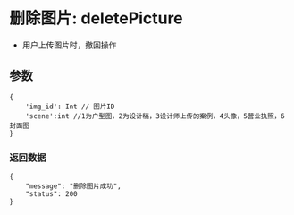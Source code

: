 # 删除图片: deletePicture

- 用户上传图片时，撤回操作

## 参数

    {
        'img_id': Int // 图片ID
        'scene':int //1为户型图，2为设计稿，3设计师上传的案例，4头像，5营业执照，6封面图
    }

### 返回数据

    {
        "message": "删除图片成功",
        "status": 200
    }
